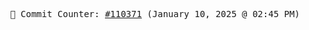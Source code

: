 <p align="center">
    <samp>
        📮 Commit Counter: <a href="https://github.com/Javascript-void0/Javascript-void0/commits/main">#110371</a> (January 10, 2025 @ 02:45 PM)
    </samp>
</p>